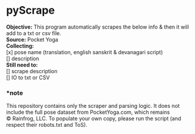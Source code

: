 # pyScrape

**Objective:** This program automatically scrapes the below info & then it 
will add to a txt or csv file.
<br/>**Source:** Pocket Yoga
<br/>**Collecting:** 
<br> [x] pose name (translation, english sanskrit & devanagari script)
<br> [] description 
<br> **Still need to:**
<br> [] scrape description
<br> [] IO to txt or CSV







### *note
This repository contains only the scraper and parsing logic. 
It does not include the full pose dataset from PocketYoga.com, 
which remains © Rainfrog, LLC. To populate your own copy, 
please run the script (and respect their robots.txt and ToS).


